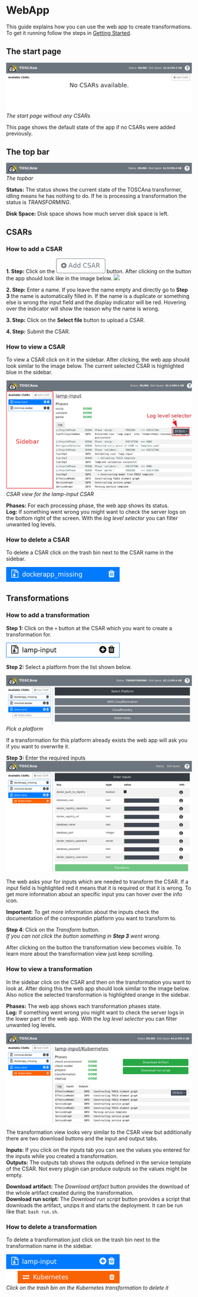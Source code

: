 # WebApp

This guide explains how you can use the web app to create transformations.
To get it running follow the steps in [Getting Started](../getting-started.md).

## The start page
![](img/start_page.png)
*The start page without any CSARs*

This page shows the default state of the app if no CSARs were added previously.

## The top bar
![](img/topbar.png)
*The topbar*

**Status:** The status shows the current state of the TOSCAna transformer, idling means he has nothing to do.
If he is processing a transformation the status is _TRANSFORMING_.

**Disk Space:** Disk space shows how much server disk space is left.

## CSARs

### How to add a CSAR
**1. Step:** Click on the ![](img/add_csar_button.png) button.
After clicking on the button the app should look like in the image below.
![](img/add_new_csar_bad.png)

**2. Step:** Enter a name. If you leave the name empty and directly go to **Step 3** the name is automatically filled in.
If the name is a duplicate or something else is wrong the input field and the display indicator will be red.
Hovering over the indicator will show the reason why the name is wrong.

**3. Step:** Click on the **Select file** button to upload a CSAR.

**4. Step:** Submit the CSAR.

### How to view a CSAR

To view a CSAR click on it in the sidebar.
After clicking, the web app should look similar to the image below.
The current selected CSAR is highlighted blue in the sidebar.

![](img/view_csars.png)  
*CSAR view for the lamp-input CSAR*

**Phases:** For each processing phase, the web app shows its status.  
**Log:** If something went wrong you might want to check the server logs on the bottom right of the screen.
With the *log level selector* you can filter unwanted log levels.

### How to delete a CSAR

To delete a CSAR click on the trash bin next to the CSAR name in the sidebar.

![](img/delete_csar.png)  

## Transformations

### How to add a transformation

**Step 1:** Click on the `+` button at the CSAR which you want to create a transformation for.

![](img/add_transformation_for_csar.png)  

**Step 2:** Select a platform from the list shown below.

![](img/add_transformation_select_platform.png)  
*Pick a platform*

If a transformation for this platform already exists the web app will ask you if you want to overwrite it.

**Step 3:** Enter the required inputs
![](img/add_transformation_enter_inputs.png)  

The web asks your for inputs which are needed to transform the CSAR.
If a input field is highlighted red it means that it is required or that it is wrong.
To get more information about an specific input you can hover over the info icon.

**Important:** To get more information about the inputs check the documentation of the correspondin platform you want to transform to.

**Step 4**: Click on the *Transform* button.   
*If you can not click the button something in **Step 3** went wrong.*

After clicking on the button the transformation view becomes visible.
To learn more about the transformation view just keep scrolling.

### How to view a transformation

In the sidebar click on the CSAR and then on the transformation you want to look at.
After doing this the web app should look similar to the image below.
Also notice the selected transformation is highlighted orange in the sidebar.

**Phases:** The web app shows each transformation phases state.   
**Log:** If something went wrong you might want to check the server logs in the lower part of the web app.
With the *log level selector* you can filter unwanted log levels.

![](img/view_transformation.png)

The transformation view looks very similar to the CSAR view but additionally there are two download buttons and the input and output tabs.

**Inputs:** If you click on the inputs tab you can see the values you entered for the inputs while you created a transformation.  
**Outputs:** The outputs tab shows the outputs defined in the service template of the CSAR.
Not every plugin can produce outputs so the values might be empty.

**Download artifact:** The *Download artifact* button provides the download of the whole artifact created during the transformation.  
**Download run script:** The *Download run script* button provides a script that downloads the artifact, unzips it and starts the deployment.
It can be run like that: `bash run.sh`.

### How to delete a transformation

To delete a transformation just click on the trash bin next to the transformation name in the sidebar.

![](img/delete_transformation.png)  
*Click on the trash bin on the Kubernetes transformation to delete it*

